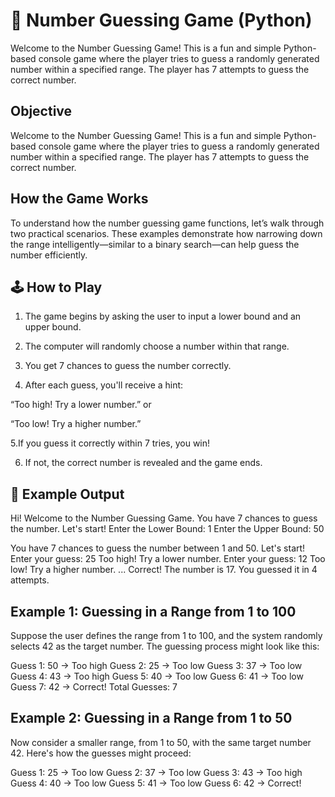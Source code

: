 # 🎯 Number Guessing Game (Python)

Welcome to the Number Guessing Game! This is a fun and simple Python-based console game where the player tries to guess a randomly generated number within a specified range. The player has 7 attempts to guess the correct number.

## Objective

Welcome to the Number Guessing Game! This is a fun and simple Python-based console game where the player tries to guess a randomly generated number within a specified range. The player has 7 attempts to guess the correct number.

## How the Game Works

To understand how the number guessing game functions, let’s walk through two practical scenarios. These examples demonstrate how narrowing down the range intelligently—similar to a binary search—can help guess the number efficiently.

## 🕹️ How to Play

1. The game begins by asking the user to input a lower bound and an upper bound.

2. The computer will randomly choose a number within that range.

3. You get 7 chances to guess the number correctly.

4. After each guess, you'll receive a hint:

  “Too high! Try a lower number.” or

  “Too low! Try a higher number.”

5.If you guess it correctly within 7 tries, you win!

6. If not, the correct number is revealed and the game ends.

## 📌 Example Output

Hi! Welcome to the Number Guessing Game.
You have 7 chances to guess the number. Let's start!
Enter the Lower Bound: 1
Enter the Upper Bound: 50

You have 7 chances to guess the number between 1 and 50. Let's start!
Enter your guess: 25
Too high! Try a lower number.
Enter your guess: 12
Too low! Try a higher number.
...
Correct! The number is 17. You guessed it in 4 attempts.

## Example 1: Guessing in a Range from 1 to 100

Suppose the user defines the range from 1 to 100, and the system randomly selects 42 as the target number. The guessing process might look like this:

Guess 1: 50 → Too high
Guess 2: 25 → Too low
Guess 3: 37 → Too low
Guess 4: 43 → Too high
Guess 5: 40 → Too low
Guess 6: 41 → Too low
Guess 7: 42 → Correct!
Total Guesses: 7

## Example 2: Guessing in a Range from 1 to 50

Now consider a smaller range, from 1 to 50, with the same target number 42. Here's how the guesses might proceed:

Guess 1: 25 → Too low
Guess 2: 37 → Too low
Guess 3: 43 → Too high
Guess 4: 40 → Too low
Guess 5: 41 → Too low
Guess 6: 42 → Correct!
